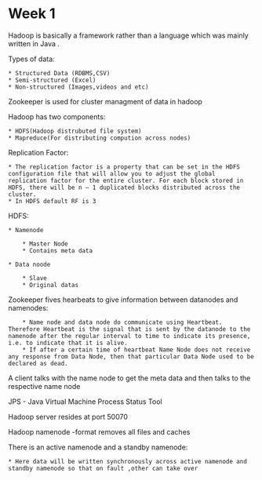 # Week 1

Hadoop is basically a framework rather than a language which was mainly written in Java .

Types of data:

 	* Structured Data (RDBMS,CSV)
 	* Semi-structured (Excel)
 	* Non-structured (Images,videos and etc)


Zookeeper is used for cluster managment of data in hadoop

Hadoop has two components:

	* HDFS(Hadoop distrubuted file system)
	* Mapreduce(For distributing compution across nodes)

Replication Factor:

	* The replication factor is a property that can be set in the HDFS configuration file that will allow you to adjust the global replication factor for the entire cluster. For each block stored in HDFS, there will be n – 1 duplicated blocks distributed across the cluster. 
	* In HDFS default RF is 3


HDFS:

	* Namenode 
	
		* Master Node
		* Contains meta data
		
	* Data noode
	
		* Slave
		* Original datas

Zookeeper fives hearbeats to give information between datanodes and namenodes:

		* Name node and data node do communicate using Heartbeat. Therefore Heartbeat is the signal that is sent by the datanode to the namenode after the regular interval to time to indicate its presence, i.e. to indicate that it is alive.
		* If after a certain time of heartbeat Name Node does not receive any response from Data Node, then that particular Data Node used to be declared as dead.



A client talks with the name node to get the meta data and then talks to the respective name node				

JPS - Java Virtual Machine Process Status Tool


Hadoop server resides at port 50070

Hadoop namenode -format removes all files and caches

There is an active namenode and a standby namenode:

	* Here data will be written synchronously across active namenode and standby namenode so that on fault ,other can take over
	



